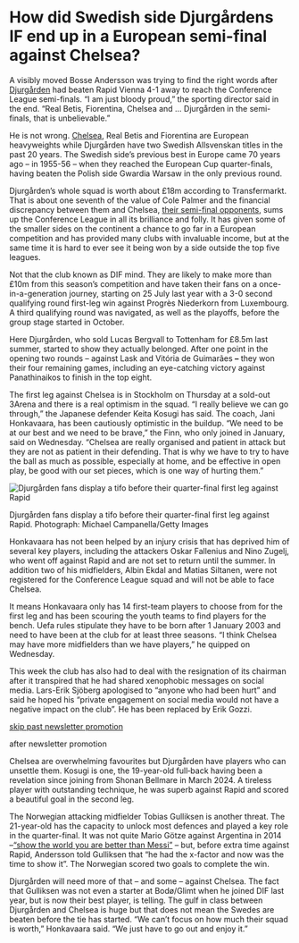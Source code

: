# How did Swedish side Djurgårdens IF end up in a European semi-final against Chelsea?

A visibly moved Bosse Andersson was trying to find the right words after [Djurgården](https://www.theguardian.com/football/djurgarden) had beaten Rapid Vienna 4-1 away to reach the Conference League semi-finals. “I am just bloody proud,” the sporting director said in the end. “Real Betis, Fiorentina, Chelsea and … Djurgården in the semi-finals, that is unbelievable.”

He is not wrong. [Chelsea](https://www.theguardian.com/football/chelsea), Real Betis and Fiorentina are European heavyweights while Djurgården have two Swedish Allsvenskan titles in the past 20 years. The Swedish side’s previous best in Europe came 70 years ago – in 1955-56 – when they reached the European Cup quarter-finals, having beaten the Polish side Gwardia Warsaw in the only previous round.

Djurgården’s whole squad is worth about £18m according to Transfermarkt. That is about one seventh of the value of Cole Palmer and the financial discrepancy between them and Chelsea, [their semi-final opponents](https://www.theguardian.com/football/2025/apr/17/chelsea-legia-warsaw-conference-league-match-report), sums up the Conference League in all its brilliance and folly. It has given some of the smaller sides on the continent a chance to go far in a European competition and has provided many clubs with invaluable income, but at the same time it is hard to ever see it being won by a side outside the top five leagues.

Not that the club known as DIF mind. They are likely to make more than £10m from this season’s competition and have taken their fans on a once-in-a-generation journey, starting on 25 July last year with a 3-0 second qualifying round first-leg win against Progrès Niederkorn from Luxembourg. A third qualifying round was navigated, as well as the playoffs, before the group stage started in October.

Here Djurgården, who sold Lucas Bergvall to Tottenham for £8.5m last summer, started to show they actually belonged. After one point in the opening two rounds – against Lask and Vitória de Guimarães **–** they won their four remaining games, including an eye-catching victory against Panathinaikos to finish in the top eight.

The first leg against Chelsea is in Stockholm on Thursday at a sold-out 3Arena and there is a real optimism in the squad. “I really believe we can go through,” the Japanese defender Keita Kosugi has said. The coach, Jani Honkavaara, has been cautiously optimistic in the buildup. “We need to be at our best and we need to be brave,” the Finn, who only joined in January, said on Wednesday. “Chelsea are really organised and patient in attack but they are not as patient in their defending. That is why we have to try to have the ball as much as possible, especially at home, and be effective in open play, be good with our set pieces, which is one way of hurting them.”

![Djurgården fans display a tifo before their quarter-final first leg against Rapid](https://i.guim.co.uk/img/media/6f7f3b35bd5e95c4a822a2ff1cf725059c9b743a/0_0_7918_5281/master/7918.jpg?width=445&dpr=1&s=none&crop=none)

Djurgården fans display a tifo before their quarter-final first leg against Rapid. Photograph: Michael Campanella/Getty Images

Honkavaara has not been helped by an injury crisis that has deprived him of several key players, including the attackers Oskar Fallenius and Nino Zugelj, who went off against Rapid and are not set to return until the summer. In addition two of his midfielders, Albin Ekdal and Matias Siltanen, were not registered for the Conference League squad and will not be able to face Chelsea.

It means Honkavaara only has 14 first-team players to choose from for the first leg and has been scouring the youth teams to find players for the bench. Uefa rules stipulate they have to be born after 1 January 2003 and need to have been at the club for at least three seasons. “I think Chelsea may have more midfielders than we have players,” he quipped on Wednesday.

This week the club has also had to deal with the resignation of its chairman after it transpired that he had shared xenophobic messages on social media. Lars-Erik Sjöberg apologised to “anyone who had been hurt” and said he hoped his “private engagement on social media would not have a negative impact on the club”. He has been replaced by Erik Gozzi.

[skip past newsletter promotion](#EmailSignup-skip-link-11)

after newsletter promotion

Chelsea are overwhelming favourites but Djurgården have players who can unsettle them. Kosugi is one, the 19-year-old full‑back having been a revelation since joining from Shonan Bellmare in March 2024. A tireless player with outstanding technique, he was superb against Rapid and scored a beautiful goal in the second leg.

The Norwegian attacking midfielder Tobias Gulliksen is another threat. The 21-year-old has the capacity to unlock most defences and played a key role in the quarter-final. It was not quite Mario Götze against Argentina in 2014 –[“show the world you are better than Messi”](https://www.theguardian.com/football/2014/jul/14/joachim-low-mario-gotze-germany-argentina-messi) – but, before extra time against Rapid, Andersson told Gulliksen that “he had the x-factor and now was the time to show it”. The Norwegian scored two goals to complete the win.

Djurgården will need more of that – and some – against Chelsea. The fact that Gulliksen was not even a starter at Bodø/Glimt when he joined DIF last year, but is now their best player, is telling. The gulf in class between Djurgården and Chelsea is huge but that does not mean the Swedes are beaten before the tie has started. “We can’t focus on how much their squad is worth,” Honkavaara said. “We just have to go out and enjoy it.”